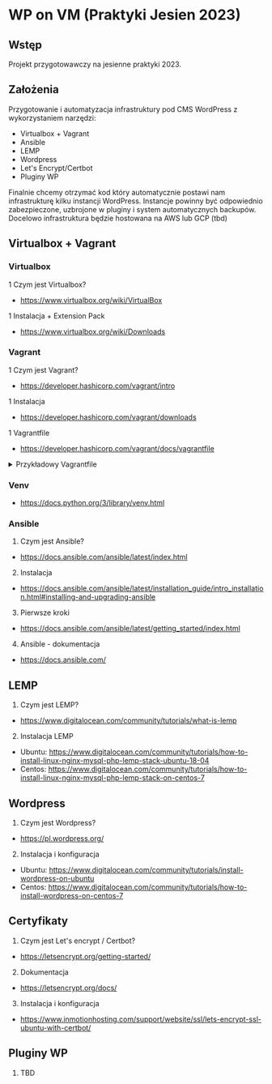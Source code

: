 # WP on VM (Praktyki Jesien 2023)



## Wstęp

Projekt przygotowawczy na jesienne praktyki 2023. 


## Założenia

Przygotowanie i automatyzacja infrastruktury pod CMS WordPress z wykorzystaniem narzędzi:

- Virtualbox + Vagrant
- Ansible
- LEMP
- Wordpress
- Let's Encrypt/Certbot
- Pluginy WP

Finalnie chcemy otrzymać kod który automatycznie postawi nam infrastrukturę kilku instancji WordPress. Instancje powinny być odpowiednio zabezpieczone, uzbrojone w pluginy i system automatycznych backupów. Docelowo infrastruktura będzie hostowana na AWS lub GCP (tbd)

## Virtualbox + Vagrant

### Virtualbox
1 Czym jest Virtualbox?
- https://www.virtualbox.org/wiki/VirtualBox

1 Instalacja + Extension Pack
- https://www.virtualbox.org/wiki/Downloads

### Vagrant
1 Czym jest Vagrant?
- https://developer.hashicorp.com/vagrant/intro

1 Instalacja
- https://developer.hashicorp.com/vagrant/downloads

1 Vagrantfile
- https://developer.hashicorp.com/vagrant/docs/vagrantfile


<details>
  <summary>Przykładowy Vagrantfile</summary>
  
  ### Kod:
 ```
 # -*- mode: ruby -*-
# vi: set ft=ruby :

# Define virtualbox boxes
boxes = [
    {
        :name => "srv-ubuntu1",
        :eth1 => "192.168.50.100",
        :mem => "1024",
        :cpu => "1",
        :os => "ubuntu/focal64",
    },
    {
        :name => "srv-ubuntu2",
        :eth1 => "192.168.50.101",
        :mem => "1024",
        :cpu => "1",
        :os => "ubuntu/focal64",
    }
]

# Lets check what kind of SSH key you have generated and upload it on vm
rsa_key = File.expand_path('~') + "/.ssh/id_rsa.pub"
dsa_key = File.expand_path('~') + "/.ssh/id_dsa.pub"

if FileTest.exists?(rsa_key)
  key = rsa_key
elsif  FileTest.exists?(dsa_key)
  key = dsa_key
end

Vagrant.configure(2) do |config|

  boxes.each do |opts|
    config.vm.define opts[:name] do |config|
      config.vm.box = opts[:os]

      #config.ssh.insert_key = false
      ssh_public_key = File.read("#{key}")

      config.vm.network "private_network", ip: opts[:eth1]
      config.vm.hostname = opts[:name]
      config.vm.provider "virtualbox" do |v|
        v.memory = opts[:mem]
        v.cpus = opts[:cpu]
        v.name = opts[:name]
      end

    config.vm.provision "shell", inline: <<-SHELL
        echo "#{ssh_public_key}" >> /home/vagrant/.ssh/authorized_keys
      SHELL

      #config.vm.provision :ansible do |ansible|
      #    ansible.playbook = "pre_provision.yml"
      #    ansible.inventory_path = "development/hosts"
      #    ansible.verbose = "v"
      #end
    end
  end
end
 ```

</details>

 ### Venv
- https://docs.python.org/3/library/venv.html

### Ansible

1. Czym jest Ansible?
- https://docs.ansible.com/ansible/latest/index.html

2. Instalacja
- https://docs.ansible.com/ansible/latest/installation_guide/intro_installation.html#installing-and-upgrading-ansible

3. Pierwsze kroki
- https://docs.ansible.com/ansible/latest/getting_started/index.html

4. Ansible - dokumentacja
- https://docs.ansible.com/

## LEMP

1. Czym jest LEMP?
- https://www.digitalocean.com/community/tutorials/what-is-lemp

2. Instalacja LEMP
- Ubuntu: https://www.digitalocean.com/community/tutorials/how-to-install-linux-nginx-mysql-php-lemp-stack-ubuntu-18-04
- Centos: https://www.digitalocean.com/community/tutorials/how-to-install-linux-nginx-mysql-php-lemp-stack-on-centos-7

## Wordpress

1. Czym jest Wordpress?
- https://pl.wordpress.org/

2. Instalacja i konfiguracja
- Ubuntu: https://www.digitalocean.com/community/tutorials/install-wordpress-on-ubuntu
- Centos: https://www.digitalocean.com/community/tutorials/how-to-install-wordpress-on-centos-7

## Certyfikaty

1. Czym jest Let's encrypt / Certbot?
- https://letsencrypt.org/getting-started/

2. Dokumentacja
- https://letsencrypt.org/docs/

3. Instalacja i konfiguracja
- https://www.inmotionhosting.com/support/website/ssl/lets-encrypt-ssl-ubuntu-with-certbot/

## Pluginy WP

1. TBD


